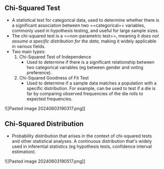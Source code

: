 ## Chi-Squared Test
- A statistical test for categorical data, used to determine whether there is a significant association between two ==categorical== variables, commonly used in hypothesis testing, and useful for large sample sizes.
- The chi-squared test is a ==non-parametric test==, meaning it *does not assume a specific distribution for the data*, making it widely applicable in various fields.
- Two main types:
	1. Chi-Squared Test of Independence
		- Used to determine if there is a significant relationship between two categorical variables (eg between gender and voting preference).
	2. Chi-Squared Goodness of Fit Test
		- Used to determine if a sample data matches a population with a specific distribution. For example, can be used to test if a die is far by comparing observed frequencies of the die rolls to expected frequencies.

![[Pasted image 20240603190317.png]]

## Chi-Squared Distribution
- Probability distribution that arises in the context of chi-squared tests and other statistical analyses. A continuous distribution that's widely used in inferential statistics (eg hypothesis tests, confidence interval estimation).

![[Pasted image 20240603190517.png]]
